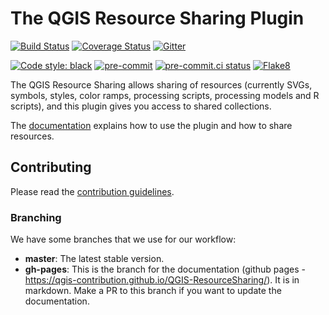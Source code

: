 # The QGIS Resource Sharing Plugin

[![Build Status](https://travis-ci.org/akbargumbira/qgis_resources_sharing.svg?branch=master)](https://travis-ci.org/akbargumbira/qgis_resources_sharing) [![Coverage Status](https://coveralls.io/repos/github/akbargumbira/qgis_resources_sharing/badge.svg?branch=master)](https://coveralls.io/github/akbargumbira/qgis_resources_sharing?branch=master) [![Gitter](https://badges.gitter.im/akbargumbira/qgis_resources_sharing.svg)](https://gitter.im/akbargumbira/qgis_resources_sharing?utm_source=badge&utm_medium=badge&utm_campaign=pr-badge)

[![Code style: black](https://img.shields.io/badge/code%20style-black-000000.svg)](https://github.com/psf/black)
[![pre-commit](https://img.shields.io/badge/pre--commit-enabled-brightgreen?logo=pre-commit&logoColor=white)](https://github.com/pre-commit/pre-commit)
[![pre-commit.ci status](https://results.pre-commit.ci/badge/github/QGIS-Contribution/QGIS-ResourceSharing/master.svg)](https://results.pre-commit.ci/latest/github/QGIS-Contribution/QGIS-ResourceSharing/master)
[![Flake8](https://img.shields.io/badge/flake8-enabled-yellowgreen)](https://flake8.pycqa.org/)

The QGIS Resource Sharing allows sharing of resources (currently SVGs, symbols,
styles, color ramps, processing scripts, processing models and R scripts),
and this plugin gives you access to shared collections.

The [documentation](https://qgis-contribution.github.io/QGIS-ResourceSharing/)
explains how to use the plugin and how to share resources.

## Contributing

Please read the [contribution guidelines](CONTRIBUTING.md).

### Branching

We have some branches that we use for our workflow:

* **master**: The latest stable version.
* **gh-pages**: This is the branch for the documentation (github pages -
  https://qgis-contribution.github.io/QGIS-ResourceSharing/). It is in markdown.
  Make a PR to this branch if you want to update the documentation.
